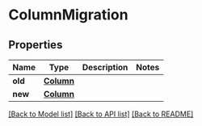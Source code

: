 # ColumnMigration

## Properties
Name | Type | Description | Notes
------------ | ------------- | ------------- | -------------
**old** | [**Column**](Column.md) |  | 
**new** | [**Column**](Column.md) |  | 

[[Back to Model list]](../README.md#documentation-for-models) [[Back to API list]](../README.md#documentation-for-api-endpoints) [[Back to README]](../README.md)


